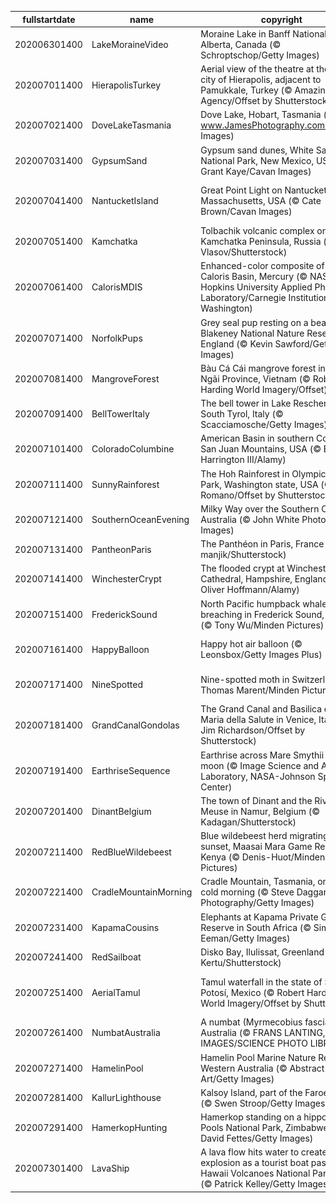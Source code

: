 |fullstartdate|name|copyright|title|image|
|--|--|--|--|--|
202006301400|LakeMoraineVideo|Moraine Lake in Banff National Park, Alberta, Canada (© Schroptschop/Getty Images)|Celebrating Canada Day|![](/en-AU/2020/07/202006301400LakeMoraineVideo.jpg)|
202007011400|HierapolisTurkey|Aerial view of the theatre at the ancient city of Hierapolis, adjacent to Pamukkale, Turkey (© Amazing Aerial Agency/Offset by Shutterstock)|Take in a historic show|![](/en-AU/2020/07/202007011400HierapolisTurkey.jpg)|
202007021400|DoveLakeTasmania|Dove Lake, Hobart, Tasmania (© www.JamesPhotography.com.au/Getty Images)|Tasmania’s loveliest lake|![](/en-AU/2020/07/202007021400DoveLakeTasmania.jpg)|
202007031400|GypsumSand|Gypsum sand dunes, White Sands National Park, New Mexico, USA (© Grant Kaye/Cavan Images)|Sands of time|![](/en-AU/2020/07/202007031400GypsumSand.jpg)|
202007041400|NantucketIsland|Great Point Light on Nantucket Island, Massachusetts, USA (© Cate Brown/Cavan Images)|There once was a lighthouse from...|![](/en-AU/2020/07/202007041400NantucketIsland.jpg)|
202007051400|Kamchatka|Tolbachik volcanic complex on the Kamchatka Peninsula, Russia (© Egor Vlasov/Shutterstock)|Welcome to the Ring of Fire|![](/en-AU/2020/07/202007051400Kamchatka.jpg)|
202007061400|CalorisMDIS|Enhanced-color composite of the Caloris Basin, Mercury (© NASA/Johns Hopkins University Applied Physics Laboratory/Carnegie Institution of Washington)|Mercury in retrograde|![](/en-AU/2020/07/202007061400CalorisMDIS.jpg)|
202007071400|NorfolkPups|Grey seal pup resting on a beach in Blakeney National Nature Reserve, England (© Kevin Sawford/Getty Images)|It's only Wednesday|![](/en-AU/2020/07/202007071400NorfolkPups.jpg)|
202007081400|MangroveForest|Bàu Cá Cái mangrove forest in Quảng Ngãi Province, Vietnam (© Robert Harding World Imagery/Offset)|How Quảng Ngãi got its grove back|![](/en-AU/2020/07/202007081400MangroveForest.jpg)|
202007091400|BellTowerItaly|The bell tower in Lake Reschen in South Tyrol, Italy (© Scacciamosche/Getty Images)|Italy’s submerged village|![](/en-AU/2020/07/202007091400BellTowerItaly.jpg)|
202007101400|ColoradoColumbine|American Basin in southern Colorado's San Juan Mountains, USA (© Blaine Harrington III/Alamy)|High alpine colour in Colorado|![](/en-AU/2020/07/202007101400ColoradoColumbine.jpg)|
202007111400|SunnyRainforest|The Hoh Rainforest in Olympic National Park, Washington state, USA (© Jorge Romano/Offset by Shutterstock)|Welcome to the Hoh|![](/en-AU/2020/07/202007111400SunnyRainforest.jpg)|
202007121400|SouthernOceanEvening|Milky Way over the Southern Ocean, Australia (© John White Photos/Getty Images)|Unique ocean views|![](/en-AU/2020/07/202007121400SouthernOceanEvening.jpg)|
202007131400|PantheonParis|The Panthéon in Paris, France (© manjik/Shutterstock)|Under Paris skies|![](/en-AU/2020/07/202007131400PantheonParis.jpg)|
202007141400|WinchesterCrypt|The flooded crypt at Winchester Cathedral, Hampshire, England (© Oliver Hoffmann/Alamy)|Who left the tub running?|![](/en-AU/2020/07/202007141400WinchesterCrypt.jpg)|
202007151400|FrederickSound|North Pacific humpback whale breaching in Frederick Sound, Alaska (© Tony Wu/Minden Pictures)|Summertime in Alaska|![](/en-AU/2020/07/202007151400FrederickSound.jpg)|
202007161400|HappyBalloon|Happy hot air balloon (© Leonsbox/Getty Images Plus)|Let's face it: It's World Emoji Day|![](/en-AU/2020/07/202007161400HappyBalloon.jpg)|
202007171400|NineSpotted|Nine-spotted moth in Switzerland (© Thomas Marent/Minden Pictures)|The moth wonderful creatures|![](/en-AU/2020/07/202007171400NineSpotted.jpg)|
202007181400|GrandCanalGondolas|The Grand Canal and Basilica di Santa Maria della Salute in Venice, Italy (© Jim Richardson/Offset by Shutterstock)|Venice by night|![](/en-AU/2020/07/202007181400GrandCanalGondolas.jpg)|
202007191400|EarthriseSequence|Earthrise across Mare Smythii on the moon (© Image Science and Analysis Laboratory, NASA-Johnson Space Center)|Earthrise on Moon Day|![](/en-AU/2020/07/202007191400EarthriseSequence.jpg)|
202007201400|DinantBelgium|The town of Dinant and the River Meuse in Namur, Belgium (© Kadagan/Shutterstock)|Belgium celebrates its independence|![](/en-AU/2020/07/202007201400DinantBelgium.jpg)|
202007211400|RedBlueWildebeest|Blue wildebeest herd migrating at sunset, Maasai Mara Game Reserve, Kenya (© Denis-Huot/Minden Pictures)|Wildebeest on the move|![](/en-AU/2020/07/202007211400RedBlueWildebeest.jpg)|
202007221400|CradleMountainMorning|Cradle Mountain, Tasmania, on a very cold morning (© Steve Daggar Photography/Getty Images)|Time for a winter walk?|![](/en-AU/2020/07/202007221400CradleMountainMorning.jpg)|
202007231400|KapamaCousins|Elephants at Kapama Private Game Reserve in South Africa (© Simon Eeman/Getty Images)|Trunks stick together|![](/en-AU/2020/07/202007231400KapamaCousins.jpg)|
202007241400|RedSailboat|Disko Bay, Ilulissat, Greenland (© Kertu/Shutterstock)|Going with the floe|![](/en-AU/2020/07/202007241400RedSailboat.jpg)|
202007251400|AerialTamul|Tamul waterfall in the state of San Luis Potosí, Mexico (© Robert Harding World Imagery/Offset by Shutterstock)|A stunning sight in Mexico's wilderness|![](/en-AU/2020/07/202007251400AerialTamul.jpg)|
202007261400|NumbatAustralia|A numbat (Myrmecobius fasciatus) in Australia (© FRANS LANTING, MINT IMAGES/SCIENCE PHOTO LIBRARY)|Going nuts for numbats|![](/en-AU/2020/07/202007261400NumbatAustralia.jpg)|
202007271400|HamelinPool|Hamelin Pool Marine Nature Reserve in Western Australia (© Abstract Aerial Art/Getty Images)|Over the boardwalk|![](/en-AU/2020/07/202007271400HamelinPool.jpg)|
202007281400|KallurLighthouse|Kalsoy Island, part of the Faroe Islands (© Swen Stroop/Getty Images Plus)|Góða ólavsøku!|![](/en-AU/2020/07/202007281400KallurLighthouse.jpg)|
202007291400|HamerkopHunting|Hamerkop standing on a hippo, Mana Pools National Park, Zimbabwe (© David Fettes/Getty Images)|International Day of Friendship|![](/en-AU/2020/07/202007291400HamerkopHunting.jpg)|
202007301400|LavaShip|A lava flow hits water to create an explosion as a tourist boat passes, Hawaii Volcanoes National Park, USA (© Patrick Kelley/Getty Images)|Where fire meets water|![](/en-AU/2020/07/202007301400LavaShip.jpg)|
